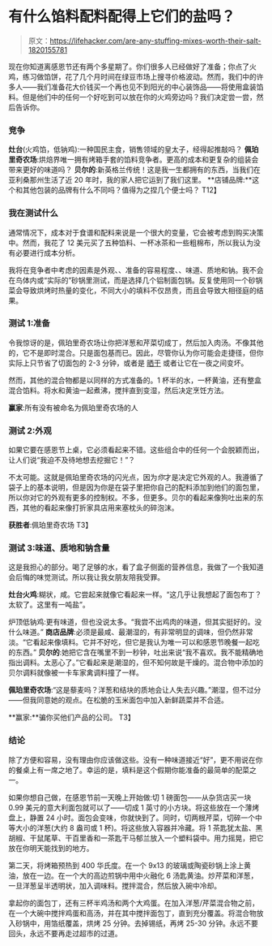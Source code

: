 # 有什么馅料配料配得上它们的盐吗？

> 原文：<https://lifehacker.com/are-any-stuffing-mixes-worth-their-salt-1820155781>

现在你知道离感恩节还有两个多星期了。你们很多人已经做好了准备；你点了火鸡，练习做馅饼，花了几个月时间在绿豆市场上搜寻价格波动。然而，我们中的许多人——我们准备花大价钱买一个再也见不到阳光的中心装饰品——将使用盒装馅料。但是他们中的任何一个好吃到可以放在你的火鸡旁边吗？我们决定尝一尝，然后告诉你。



### 竞争

**灶台**(火鸡馅，低钠鸡):一种国民主食，销售领域的皇太子，经得起推敲吗？
**佩珀里奇农场**:烘焙界唯一拥有烤箱手套的馅料竞争者。更高的成本和更复杂的组装会带来更好的味道吗？
**贝尔的**:新英格兰传统！这是我一生都拥有的东西，当我们在亚利桑那州生活了近 20 年时，我的家人把它运到了我们这里。
**店铺品牌:**这个和其他包装的品牌有什么不同吗？值得为之捏几个便士吗？
T12】

### 我在测试什么

通常情况下，成本对于食谱和配料来说是一个很大的变量，它会被考虑到购买决策中。然而，我花了 12 美元买了五种馅料、一杯冰茶和一些粗棉布，所以我认为没有必要进行成本分析。

我将在竞争者中考虑的因素是外观、、准备的容易程度、、味道、质地和钠。我不会在鸟体内或“实际的”砂锅里测试，而是选择几个铝制面包锅。反复使用同一个砂锅菜会导致烘烤时热量的变化，不同大小的填料不仅昂贵，而且会导致大相径庭的结果。

### 测试 1:准备

令我惊讶的是，佩珀里奇农场让你把洋葱和芹菜切成丁，然后加入肉汤。不像其他的，它不是即时混合。只是面包基而已。因此，尽管你认为你可能会走捷径，但你实际上只节省了切面包的 2-3 分钟，或者是 [晒干](https://skillet.lifehacker.com/use-oven-dried-not-stale-bread-for-better-stuffing-1788557286) 或者让它在一夜之间变坏。

然而，其他的混合物都是以同样的方式准备的。1 杯半的水，一杯黄油，还有整盒混合馅料。将水和黄油一起煮沸，搅拌直到变湿，然后决定烹饪方法。

**赢家**:所有没有被命名为佩珀里奇农场的人

### 测试 2:外观

如果它要在感恩节上桌，它必须看起来不错。这些组合中的任何一个会脱颖而出，让人们说“我迫不及待地想去挖掘它！”？

不太可能。这就是佩珀里奇农场的闪光点，因为*你*才是决定它外观的人。我遵循了袋子上的基本说明，但是因为你是在袋子里把你自己的配料添加到他们的面包里，所以你对它的外观有更多的控制权。不多，但更多。贝尔的看起来像狗吐出来的东西，其他的看起来像打折家具店用来塞枕头的碎泡沫。

**获胜者**:佩珀里奇农场
T3】

### 测试 3:味道、质地和钠含量

这是我担心的部分。喝了足够的水，看了盒子侧面的营养信息，我做了一个我知道会后悔的味觉测试。所以我让我女朋友陪我受罪。

**灶台火鸡**:糊状，咸。它尝起来就像它看起来一样。“这几乎让我想起了面包布丁？太软了。这里有一吨盐”。

炉顶低钠鸡:更有味道，但也没说太多。“我尝不出鸡肉的味道，但其实挺好的。没什么味道。”
**商店品牌**:必须是最咸、最潮湿的，有非常明显的调味，但仍然非常淡。“它看起来像填料。它并不好吃，但它是我认为唯一可以和感恩节晚餐一起吃的东西。”
**贝尔的**:她把它含在嘴里不到一秒钟，吐出来说“我不喜欢。我不能精确地指出调料。太恶心了。”它看起来是潮湿的，但不知何故是干燥的。混合物中添加的贝尔调料就像被一卡车家禽调料撞了一样。

**佩珀里奇农场**:“这是藜麦吗？洋葱和结块的质地会让人失去兴趣。”潮湿，但不过分——但我同意她的观点。在松脆的玉米面包中加入新鲜蔬菜并不合适。

**赢家:**骗你买他们产品的公司。
T3】

### **结论**

除了方便和容易，没有理由你应该做这些。没有一种味道接近“好”，更不用说在你的餐桌上有一席之地了。幸运的是，填料是这个假期你能准备的最简单的配菜之一。

如果你想自己做，在感恩节前一天晚上开始做:切 1 磅面包——从杂货店买一块 0.99 美元的意大利面包就可以了——切成 1 英寸的小方块。将这些放在一个薄烤盘上，静置 24 小时。面包会变味，你就快到了。同时，切两根芹菜，切碎一个中等大小的洋葱(大约 8 盎司或 1 杯)。将这些放入容器并冷藏。将 1 茶匙犹太盐、黑胡椒、干鼠尾草、干百里香和一茶匙干马郁兰放入一个塑料袋中。用力摇晃，把它放在你明天能找到的地方。

第二天，将烤箱预热到 400 华氏度。在一个 9x13 的玻璃或陶瓷砂锅上涂上黄油，放在一边。在一个大的高边煎锅中用中火融化 6 汤匙黄油。炒芹菜和洋葱，一旦洋葱呈半透明状，加入调味料。搅拌混合，然后放入碗中冷却。

拿起你的面包丁，还有三杯半鸡汤和两个大鸡蛋。在加入洋葱/芹菜混合物之前，在一个大碗中搅拌鸡蛋和高汤，并在其中搅拌面包丁，直到充分覆盖。将混合物放入砂锅中，用箔纸覆盖，烘烤 25 分钟。去掉锡纸，再烤 25-30 分钟。永远不要回头，永远不要再走过超市的过道。